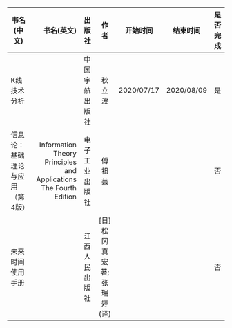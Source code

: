 

| 书名(中文) | 书名(英文) |  出版社  | 作者 | 开始时间 | 结束时间| 是否完成  |
| --------   | -----:  | :----:  | :----:  | :----:  | :----:  | :----:  |
| K线技术分析     | |   中国宇航出版社     | 秋立波 | 2020/07/17 | 2020/08/09 | 是 |
| 信息论：基础理论与应用（第4版）| Information Theory Principles and Applications The Fourth Edition |   电子工业出版社     | 傅祖芸 |  |  | 否 |
| 未来时间使用手册 |  |   江西人民出版社     | [日] 松冈真宏 著; 张瑞婷(译) |  |  | 否 |
